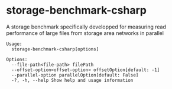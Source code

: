 # storage-benchmark-csharp
A storage benchmark specifically developped for measuring read performance of large files from storage area networks in parallel

    Usage:
      storage-benchmark-csharp[options]

    Options:
      --file-path<file-path> filePath
      --offset-option<offset-option> offsetOption[default: -1]
      --parallel-option parallelOption[default: False]
      -?, -h, --help Show help and usage information

